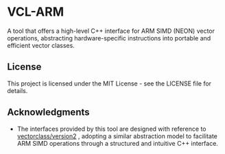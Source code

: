 # VCL-ARM
A tool that offers a high-level C++ interface for ARM SIMD (NEON) vector operations, abstracting hardware-specific instructions into portable and efficient vector classes.

## License

This project is licensed under the MIT License - see the LICENSE file for details.

## Acknowledgments

-  The interfaces provided by this tool are designed with reference to [vectorclass/version2](https://github.com/vectorclass/version2) , adopting a similar abstraction model to facilitate ARM SIMD operations through a structured and intuitive C++ interface.
